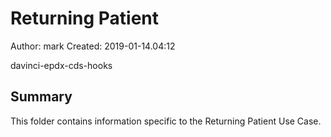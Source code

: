 # Returning Patient

Author: mark
Created: 2019-01-14.04:12

davinci-epdx-cds-hooks

## Summary

This folder contains information specific to the Returning Patient Use Case.


